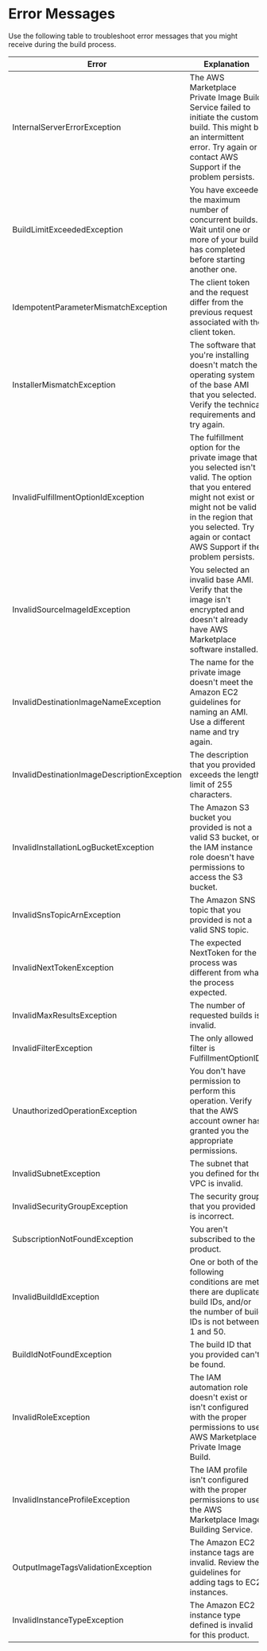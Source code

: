 # Error Messages<a name="private-image-build-error-messages"></a>

 Use the following table to troubleshoot error messages that you might receive during the build process\. 


|  **Error**  |  **Explanation**  | 
| --- | --- | 
|  InternalServerErrorException  |  The AWS Marketplace Private Image Build Service failed to initiate the custom build\. This might be an intermittent error\. Try again or contact AWS Support if the problem persists\.  | 
|  BuildLimitExceededException  |  You have exceeded the maximum number of concurrent builds\. Wait until one or more of your builds has completed before starting another one\.  | 
|  IdempotentParameterMismatchException  |  The client token and the request differ from the previous request associated with the client token\.  | 
|  InstallerMismatchException  |  The software that you're installing doesn't match the operating system of the base AMI that you selected\. Verify the technical requirements and try again\.  | 
|  InvalidFulfillmentOptionIdException  |  The fulfillment option for the private image that you selected isn't valid\. The option that you entered might not exist or might not be valid in the region that you selected\. Try again or contact AWS Support if the problem persists\.  | 
|  InvalidSourceImageIdException  |  You selected an invalid base AMI\. Verify that the image isn't encrypted and doesn't already have AWS Marketplace software installed\.  | 
|  InvalidDestinationImageNameException  |  The name for the private image doesn't meet the Amazon EC2 guidelines for naming an AMI\. Use a different name and try again\.  | 
|  InvalidDestinationImageDescriptionException  |  The description that you provided exceeds the length limit of 255 characters\.  | 
|  InvalidInstallationLogBucketException  |  The Amazon S3 bucket you provided is not a valid S3 bucket, or the IAM instance role doesn't have permissions to access the S3 bucket\.  | 
|  InvalidSnsTopicArnException  |  The Amazon SNS topic that you provided is not a valid SNS topic\.  | 
|  InvalidNextTokenException  |  The expected NextToken for the process was different from what the process expected\.  | 
|  InvalidMaxResultsException  |  The number of requested builds is invalid\.  | 
|  InvalidFilterException  |  The only allowed filter is FulfillmentOptionID\.  | 
|  UnauthorizedOperationException  |  You don't have permission to perform this operation\. Verify that the AWS account owner has granted you the appropriate permissions\.  | 
|  InvalidSubnetException  |  The subnet that you defined for the VPC is invalid\.  | 
|  InvalidSecurityGroupException  |  The security group that you provided is incorrect\.  | 
|  SubscriptionNotFoundException  |  You aren't subscribed to the product\.  | 
|  InvalidBuildIdException  |  One or both of the following conditions are met: there are duplicate build IDs, and/or the number of build IDs is not between 1 and 50\.  | 
|  BuildIdNotFoundException  |  The build ID that you provided can't be found\.  | 
|  InvalidRoleException  |  The IAM automation role doesn't exist or isn't configured with the proper permissions to use AWS Marketplace Private Image Build\.  | 
|  InvalidInstanceProfileException  |  The IAM profile isn't configured with the proper permissions to use the AWS Marketplace Image Building Service\.  | 
|  OutputImageTagsValidationException  |  The Amazon EC2 instance tags are invalid\. Review the guidelines for adding tags to EC2 instances\.  | 
|  InvalidInstanceTypeException  |  The Amazon EC2 instance type defined is invalid for this product\.  | 